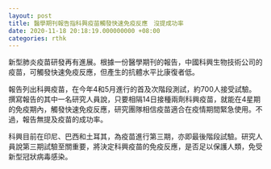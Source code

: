 ```yaml
---
layout: post
title: 醫學期刊報告指科興疫苗觸發快速免疫反應　沒提成功率
date: 2020-11-18 20:18:19.000000000 +08:00
categories: rthk
---
```


新型肺炎疫苗研發再有進展。根據一份醫學期刊的報告，中國科興生物技術公司的疫苗，可觸發快速免疫反應，但產生的抗體水平比康復者低。

報告列出科興疫苗，在今年4和5月進行的首及次階段測試，約700人接受試驗。撰寫報告的其中一名研究人員說，只要相隔14日接種兩劑科興疫苗，就能在4星期的免疫期內，觸發快速免疫反應，研究團隊相信疫苗適合在疫情期間緊急使用。不過，報告無提及疫苗的成功率。

科興目前在印尼、巴西和土耳其，為疫苗進行第三期，亦即最後階段試驗。研究人員說第三期試驗至關重要，將決定科興疫苗的免疫反應，是否足以保護人類，免受新型冠狀病毒感染。
